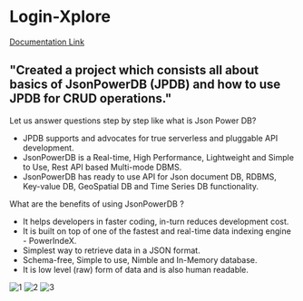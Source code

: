 # Login-Xplore
[Documentation Link](http://login2explore.com/jpdb/docs.html)

## "Created a project which consists all about basics of JsonPowerDB (JPDB) and how to use JPDB for CRUD operations." 
Let us answer questions step by step like what is Json Power DB?

- JPDB supports and advocates for true serverless and pluggable API development.
- JsonPowerDB is a Real-time, High Performance, Lightweight and Simple to Use, Rest API based Multi-mode DBMS.
- JsonPowerDB has ready to use API for Json document DB, RDBMS, Key-value DB, GeoSpatial DB and Time Series DB functionality.


What are the benefits of using JsonPowerDB ?

- It helps developers in faster coding, in-turn reduces development cost.
- It is built on top of one of the fastest and real-time data indexing engine - PowerIndeX.
- Simplest way to retrieve data in a JSON format.
- Schema-free, Simple to use, Nimble and In-Memory database.
- It is low level (raw) form of data and is also human readable.

![1](https://user-images.githubusercontent.com/97396095/176491168-8aaee530-a61d-4490-9934-a6d123287e52.jpg)
![2](https://user-images.githubusercontent.com/97396095/176491199-cf844ad7-2380-4824-b7f9-fff5e1128cf6.jpg)
![3](https://user-images.githubusercontent.com/97396095/176491212-8f42f603-8da0-4b9c-a215-82993d406ec2.jpg)
